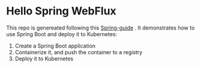 # Hello Spring WebFlux
This repo is genereated following this [Spring-guide](https://github.com/spring-guides/gs-spring-boot-kubernetes) .
It demonstrates how to use Spring Boot and deploy it to Kubernetes:

1. Create a Spring Boot application
2. Containerize it, and push the container to a registry
3. Deploy it to Kubernetes
